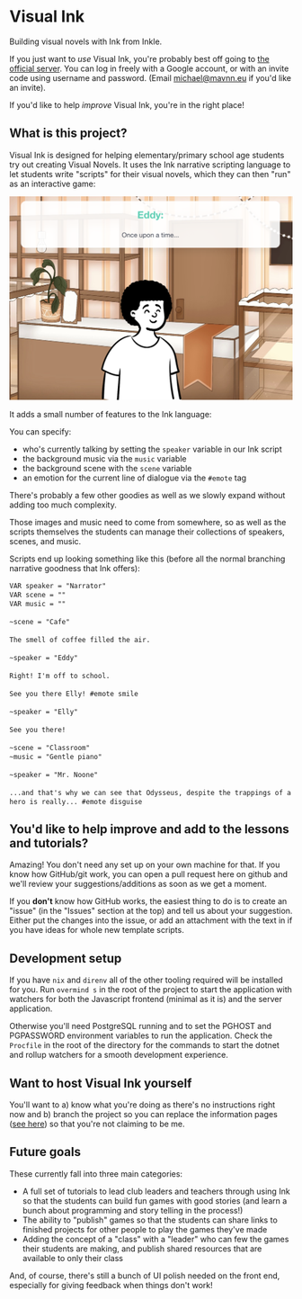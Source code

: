 # Visual Ink

Building visual novels with Ink from Inkle.

If you just want to _use_ Visual Ink, you're probably best off going to [the official server](https://visualink.mavnn.eu/). You can log in freely with a Google account, or with an invite code using username and password. (Email michael@mavnn.eu if you'd like an invite).

If you'd like to help _improve_ Visual Ink, you're in the right place!

## What is this project?

Visual Ink is designed for helping elementary/primary school age students try out creating Visual Novels. It uses the Ink narrative scripting language to let students write "scripts" for their visual novels, which they can then "run" as an interactive game:

![Example screen shot](./example.png)

It adds a small number of features to the Ink language:

You can specify:
- who's currently talking by setting the `speaker` variable in our Ink script
- the background music via the `music` variable
- the background scene with the `scene` variable
- an emotion for the current line of dialogue via the `#emote` tag

There's probably a few other goodies as well as we slowly expand without adding too much complexity.

Those images and music need to come from somewhere, so as well as the scripts themselves the students
can manage their collections of speakers, scenes, and music.

Scripts end up looking something like this (before all the normal branching narrative goodness that Ink offers):

```
VAR speaker = "Narrator"
VAR scene = ""
VAR music = ""

~scene = "Cafe"

The smell of coffee filled the air.

~speaker = "Eddy"

Right! I'm off to school.

See you there Elly! #emote smile

~speaker = "Elly"

See you there!

~scene = "Classroom"
~music = "Gentle piano"

~speaker = "Mr. Noone"

...and that's why we can see that Odysseus, despite the trappings of a hero is really... #emote disguise
```

## You'd like to help improve and add to the lessons and tutorials?

Amazing! You don't need any set up on your own machine for that. If you know how GitHub/git work, you can open a pull request here on github and we'll review your suggestions/additions as soon as we get a moment.

If you **don't** know how GitHub works, the easiest thing to do is to create an "issue" (in the "Issues" section at the top) and tell us about your suggestion. Either put the changes into the issue, or add an attachment with the text in if you have ideas for whole new template scripts.

## Development setup

If you have  `nix` and `direnv` all of the other tooling required will be installed for you. Run
`overmind s` in the root of the project to start the application with watchers for both the Javascript
frontend (minimal as it is) and the server application.

Otherwise you'll need PostgreSQL running and to set the PGHOST and PGPASSWORD environment variables
to run the application. Check the `Procfile` in the root of the directory for the commands to start
the dotnet and rollup watchers for a smooth development experience.

## Want to host Visual Ink yourself

You'll want to a) know what you're doing as there's no instructions right now and b) branch the project so you can replace the information pages ([see here](./content/infoPages/)) so that you're not claiming to be me.

## Future goals

These currently fall into three main categories:

- A full set of tutorials to lead club leaders and teachers through using Ink so that the students can build fun games with good stories (and learn a bunch about programming and story telling in the process!)
- The ability to "publish" games so that the students can share links to finished projects for other people to play the games they've made
- Adding the concept of a "class" with a "leader" who can few the games their students are making, and publish shared resources that are available to only their class

And, of course, there's still a bunch of UI polish needed on the front end, especially for giving feedback when things don't work!
